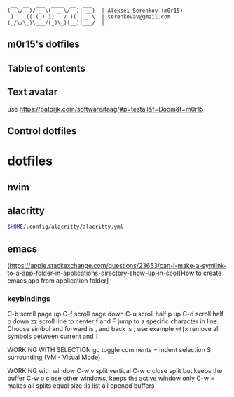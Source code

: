 ```
 __  __  ___  ____  __  ___ 
(  \/  )/ _ \(  _ \/  )| __)  | Aleksei Serenkov (m0r15)
 )    (( (_) ))   / )( |__ \  | serenkovav@gmail.com
(_/\/\_)\___/(_)\_)(__)(___/  |

```

m0r15's dotfiles
-----------------

## Table of contents


## Text avatar
use https://patorjk.com/software/taag/#p=testall&f=Doom&t=m0r15

## Control dotfiles

# dotfiles


## nvim

## alacritty

``` sh
$HOME/.config/alacritty/alacritty.yml
```

## emacs
(https://apple.stackexchange.com/questions/23653/can-i-make-a-symlink-to-a-app-folder-in-applications-directory-show-up-in-spo)[How to create emacs app from application folder]

### keybindings
C-b scroll page up
C-f scroll page down
C-u scroll half p up
C-d scroll half p down
zz scroll line to center
f and F jump to a specific character in line. Choose simbol and forward is , and back is ;
    use example `vf[x` remove all symbols between current and `[`

WORKING WITH SELECTION
gc toggle comments
=  indent selection
S surrounding (VM - Visual Mode)

WORKING with window
C-w v split vertical
C-w c close split but keeps the buffer
C-w o close other windows, keeps the active window only
C-w = makes all splits equal size
:ls list all opened buffers
